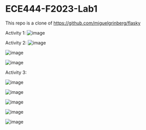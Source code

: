# ECE444-F2023-Lab1

This repo is a clone of https://github.com/miguelgrinberg/flasky

Activity 1:
![image](https://github.com/rebeccalashley/ECE444-F2023-Lab1/assets/60635262/00d2a68f-ad06-449d-b543-e762d3735c05)

Activity 2: 
![image](https://github.com/rebeccalashley/ECE444-F2023-Lab1/assets/60635262/4732ae61-1f9d-44dd-9436-ec45da462ee5)

![image](https://github.com/rebeccalashley/ECE444-F2023-Lab1/assets/60635262/73c4312f-9293-45ea-a0c0-fea9d4296f95)

![image](https://github.com/rebeccalashley/ECE444-F2023-Lab1/assets/60635262/e62408f4-94a6-44ac-9cd8-2f9ca1b3462c)

Activity 3:

![image](https://github.com/rebeccalashley/ECE444-F2023-Lab1/assets/60635262/feafe3e2-73e8-46fe-bb81-2e567dd961e0)

![image](https://github.com/rebeccalashley/ECE444-F2023-Lab1/assets/60635262/2be56d91-a704-4fe6-89d7-b8a50cfaee5b)

![image](https://github.com/rebeccalashley/ECE444-F2023-Lab1/assets/60635262/c94cf349-c5f8-492e-8b53-87761136d26c)

![image](https://github.com/rebeccalashley/ECE444-F2023-Lab1/assets/60635262/702bac0a-8269-4409-8e00-9c06589e7d7f)

![image](https://github.com/rebeccalashley/ECE444-F2023-Lab1/assets/60635262/d5f63b8b-8dea-45e0-bbd1-faa745f378f7)

